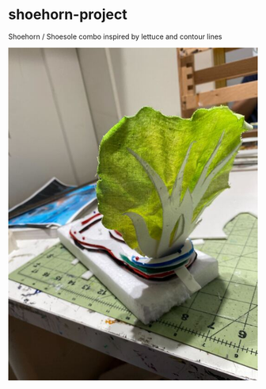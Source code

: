 # shoehorn-project

Shoehorn / Shoesole combo inspired by lettuce and contour lines


![alt text](https://github.com/LaitRider/shoehorn-project/blob/main/img_4870_720.jpg?raw=true)
